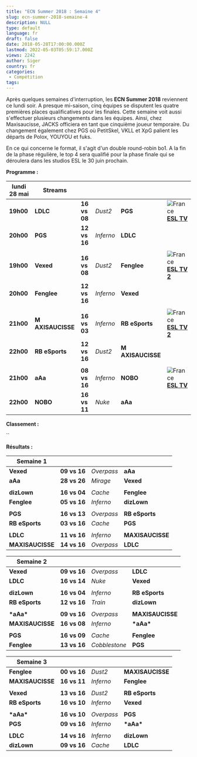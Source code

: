 ```yaml
---
title: "ECN Summer 2018 : Semaine 4"
slug: ecn-summer-2018-semaine-4
description: NULL
type: default
language: fr
draft: false
date: 2018-05-28T17:00:00.000Z
lastmod: 2022-05-03T05:59:17.000Z
views: 2242
author: Siger
country: fr
categories:
 - Compétition
tags:
---
```

Après quelques semaines d'interruption, les **ECN Summer 2018** reviennent ce lundi soir. A presque mi-saison, cinq équipes se disputent les quatre premières places qualificatives pour les finales. Cette semaine voit aussi s'effectuer plusieurs changements dans les équipes. Ainsi, chez Maxisaucisse, JACKS officiera en tant que cinquième joueur temporaire. Du changement également chez PGS où PetitSkel, VKLL et XpG palient les départs de Polox, YOUYOU et fuks.  
  
En ce qui concerne le format, il s'agit d'un double round-robin bo1\. A la fin de la phase régulière, le top 4 sera qualifié pour la phase finale qui se déroulera dans les studios ESL le 30 juin prochain.  
  
**Programme :**

| **lundi 28 mai** | **Streams**           |              |           |                       |                                                                                            |
| ---------------- | --------------------- | ------------ | --------- | --------------------- | ------------------------------------------------------------------------------------------ |
| **19h00**        | **LDLC**⁠             | **16 vs 08** | _Dust2_   | **PGS**               | ![France](/images/countries/fr.svg)⁠[**ESL TV** ](https://www.twitch.tv/esl%5Fcsgo%5Ffr)   |
| **20h00**        | **PGS⁠**              | **12 vs 16** | _Inferno_ | **LDLC**              |                                                                                            |
| |                |                       |              |           |                       |                                                                                            |
| **19h00**        | **Vexed**             | **16 vs 08** | _Dust2_   | **Fenglee**           | ![France](/images/countries/fr.svg)⁠[**ESL TV 2**](https://www.twitch.tv/esl%5Fcsgo%5Ffr2) |
| **20h00**        | **Fenglee**           | **12 vs 16** | _Inferno_ | **Vexed**             |                                                                                            |
| |                |                       |              |           |                       |                                                                                            |
| **21h00**        | **M** **AXISAUCISSE** | **16 vs 03** | _Inferno_ | **RB eSports**        | ![France](/images/countries/fr.svg)⁠[**ESL TV 2**](https://www.twitch.tv/esl%5Fcsgo%5Ffr2) |
| **22h00**        | **RB eSports**        | **12 vs 16** | _Dust2_   | **M** **AXISAUCISSE** |                                                                                            |
| |                |                       |              |           |                       |                                                                                            |
| **21h00**        | **aAa**               | **08 vs 16** | _Inferno_ | **NOBO**              | ![France](/images/countries/fr.svg)⁠[**ESL TV** ](https://www.twitch.tv/esl%5Fcsgo%5Ffr)   |
| **22h00**        | **NOBO**              | **16 vs 11** | _Nuke_    | **aAa**               |                                                                                            |

  
**Classement :**

``

 **Résultats :**

| **Semaine 1**    |                  |            |                  |
| ---------------- | ---------------- | ---------- | ---------------- |
| **Vexed**⁠       | **09 vs 16**     | _Overpass_ | **aAa**          |
| **aAa**⁠         | **28 vs 26**     | _Mirage_   | **Vexed**        |
| |                |                  |            |                  |
| **dizLown**      | **16 vs 04**     | _Cache_    | **Fenglee**      |
| **Fenglee**      | **05 vs 16**     | _Inferno_  | **dizLown**      |
| |                |                  |            |                  |
| **PGS**          | **16 vs 13**     | _Overpass_ | **RB eSports**   |
| **RB eSports**   | **03 vs 16**     | _Cache_    | **PGS**          |
| |                |                  |            |                  |
| **LDLC**         | **11** **vs 16** | _Inferno_  | **MAXISAUCISSE** |
| **MAXISAUCISSE** | **14 vs 16**     | _Overpass_ | **LDLC**         |

  
| **Semaine 2**    |                  |               |                  |
| ---------------- | ---------------- | ------------- | ---------------- |
| **Vexed**⁠       | **09 vs 16**     | _Overpass_    | **LDLC**         |
| **LDLC**⁠        | **16 vs 14**     | _Nuke_        | **Vexed**        |
| |                |                  |               |                  |
| **dizLown**      | **16 vs 04**     | _Inferno_     | **RB eSports**   |
| **RB eSports**   | **12 vs 16**     | _Train_       | **dizLown**      |
| |                |                  |               |                  |
| **\*aAa\***      | **09 vs 16**     | _Overpass_    | **MAXISAUCISSE** |
| **MAXISAUCISSE** | **16 vs 08**     | _Inferno_     | **\*aAa\***      |
| |                |                  |               |                  |
| **PGS**          | **16 vs 09**     | _Cache_       | **Fenglee**      |
| **Fenglee**      | **13** **vs 16** | _Cobblestone_ | **PGS**          |

  
| **Semaine 3**     |              |            |                  |
| ----------------- | ------------ | ---------- | ---------------- |
| **Fenglee**⁠      | **00 vs 16** | _Dust2_    | **MAXISAUCISSE** |
| **MAXISAUCISSE**⁠ | **16 vs 11** | _Inferno_  | **Fenglee**      |
|                   |              |            |                  |
| **Vexed**         | **13 vs 16** | _Dust2_    | **RB eSports**   |
| **RB eSports**    | **16 vs 10** | _Inferno_  | **Vexed**        |
|                   |              |            |                  |
| **\*aAa\***       | **16 vs 10** | _Overpass_ | **PGS**          |
| **PGS**           | **09 vs 16** | _Inferno_  | **\*aAa\***      |
|                   |              |            |                  |
| **LDLC**          | **14 vs 16** | _Inferno_  | **dizLown**      |
| **dizLown**       | **09 vs 16** | _Cache_    | **LDLC**         |

  
